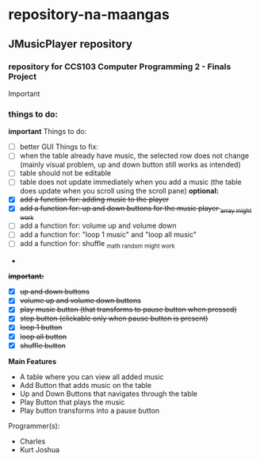 # repository-na-maangas
## JMusicPlayer repository
### repository for **CCS103 Computer Programming 2** - Finals Project

> [!IMPORTANT]
> ### things to do:
> **important**
> Things to do:
> - [ ] better GUI
> Things to fix:
> - [ ] when the table already have music, the selected row does not change (mainly visual problem, up and down button still works as intended)
> - [ ] table should not be editable
> - [ ] table does not update immediately when you add a music (the table does update when you scroll using the scroll pane)
> **optional:**
> - [x] ~~add a function for: adding music to the player~~
> - [x] ~~add a function for: up and down buttons for the music player <sub> array might work </sub>~~
> - [ ] add a function for: volume up and volume down
> - [ ] add a function for: "loop 1 music" and "loop all music"
> - [ ] add a function for: shuffle <sub> math random might work </sub>
> - 
> ~~**important:**~~
> - [x] ~~up and down buttons~~
> - [x] ~~volume up and volume down buttons~~
> - [x] ~~play music button (that transforms to pause button when pressed)~~
> - [x] ~~stop button (clickable only when pause button is present)~~
> - [x] ~~loop 1 button~~
> - [x] ~~loop all button~~
> - [x] ~~shuffle button~~

**Main Features**
- A table where you can view all added music
- Add Button that adds music on the table
- Up and Down Buttons that navigates through the table
- Play Button that plays the music
- Play button transforms into a pause button

Programmer(s):
- Charles
- Kurt Joshua

